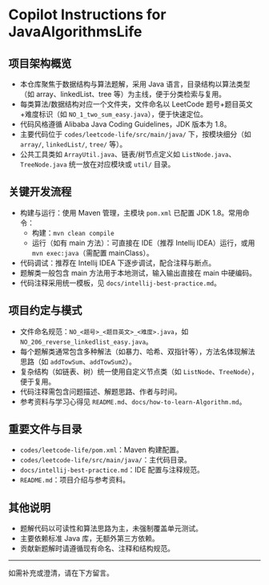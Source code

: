 # Copilot Instructions for JavaAlgorithmsLife

## 项目架构概览
- 本仓库聚焦于数据结构与算法题解，采用 Java 语言，目录结构以算法类型（如 array、linkedList、tree 等）为主线，便于分类检索与复用。
- 每类算法/数据结构对应一个文件夹，文件命名以 LeetCode 题号+题目英文+难度标识（如 `NO_1_two_sum_easy.java`），便于快速定位。
- 代码风格遵循 Alibaba Java Coding Guidelines，JDK 版本为 1.8。
- 主要代码位于 `codes/leetcode-life/src/main/java/` 下，按模块细分（如 `array/`, `linkedList/`, `tree/` 等）。
- 公共工具类如 `ArrayUtil.java`、链表/树节点定义如 `ListNode.java`、`TreeNode.java` 统一放在对应模块或 `util/` 目录。

## 关键开发流程
- 构建与运行：使用 Maven 管理，主模块 `pom.xml` 已配置 JDK 1.8。常用命令：
  - 构建：`mvn clean compile`
  - 运行（如有 main 方法）：可直接在 IDE（推荐 Intellij IDEA）运行，或用 `mvn exec:java`（需配置 mainClass）。
- 代码调试：推荐在 Intellij IDEA 下逐步调试，配合注释与断点。
- 题解类一般包含 main 方法用于本地测试，输入输出直接在 main 中硬编码。
- 代码注释采用统一模板，见 `docs/intellij-best-practice.md`。

## 项目约定与模式
- 文件命名规范：`NO_<题号>_<题目英文>_<难度>.java`，如 `NO_206_reverse_linkedlist_easy.java`。
- 每个题解类通常包含多种解法（如暴力、哈希、双指针等），方法名体现解法思路（如 `addTowSum`、`addTowSum2`）。
- 复杂结构（如链表、树）统一使用自定义节点类（如 `ListNode`、`TreeNode`），便于复用。
- 代码注释需包含问题描述、解题思路、作者与时间。
- 参考资料与学习心得见 `README.md`、`docs/how-to-learn-Algorithm.md`。

## 重要文件与目录
- `codes/leetcode-life/pom.xml`：Maven 构建配置。
- `codes/leetcode-life/src/main/java/`：主代码目录。
- `docs/intellij-best-practice.md`：IDE 配置与注释规范。
- `README.md`：项目介绍与参考资料。

## 其他说明
- 题解代码以可读性和算法思路为主，未强制覆盖单元测试。
- 主要依赖标准 Java 库，无额外第三方依赖。
- 贡献新题解时请遵循现有命名、注释和结构规范。

---
如需补充或澄清，请在下方留言。
